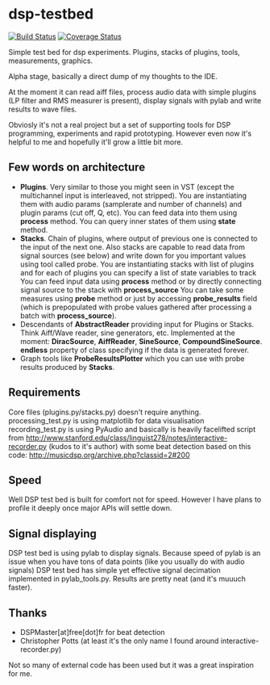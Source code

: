 dsp-testbed
===========
[![Build Status](https://travis-ci.org/dchaplinsky/dsp-testbed.png?branch=master)](https://travis-ci.org/dchaplinsky/dsp-testbed) [![Coverage Status](https://coveralls.io/repos/dchaplinsky/dsp-testbed/badge.png?branch=master)](https://coveralls.io/r/dchaplinsky/dsp-testbed?branch=master)

Simple test bed for dsp experiments. Plugins, stacks of plugins, tools, measurements, graphics.

Alpha stage, basically a direct dump of my thoughts to the IDE.

At the moment it can read aiff files, process audio data with simple plugins (LP filter and RMS 
measurer is present), display signals with pylab and write results to wave files.

Obviosly it's not a real project but a set of supporting tools for DSP programming, experiments
and rapid prototyping. However even now it's helpful to me and hopefully it'll grow a little bit more.

## Few words on architecture
* **Plugins**. Very similar to those you might seen in VST (except the multichannel input is interleaved, not stripped).
You are instantiating them with audio params (samplerate and number of channels) and plugin params (cut off, Q, etc).
You can feed data into them using **process** method. You can query inner states of them using **state** method.
* **Stacks**. Chain of plugins, where output of previous one is connected to the input of the next one.
Also stacks are capable to read data from signal sources (see below) and write down for you important values using
tool called probe.
You are instantiating stacks with list of plugins and for each of plugins you can specify a list of state variables to track
You can feed input data using **process** method or by directly connecting signal source to the stack with **process_source**
You can take some measures using **probe** method or just by accessing **probe_results** field (which is prepopulated
with probe values gathered after processing a batch with **process_source**).
* Descendants of **AbstractReader** providing input for Plugins or Stacks. Think Aiff/Wave reader,
sine generators, etc. Implemented at the moment: **DiracSource**, **AiffReader**, **SineSource**, **CompoundSineSource**.
**endless** property of class specifying if the data is generated forever.
* Graph tools like **ProbeResultsPlotter** which you can use with probe results produced by **Stacks**.

## Requirements
Core files (plugins.py/stacks.py) doesn't require anything.
processing_test.py is using matplotlib for data visualisation
recording_test.py is using PyAudio and basically is heavily facelifted
script from http://www.stanford.edu/class/linguist278/notes/interactive-recorder.py
(kudos to it's author) with some beat detection based on this code:
http://musicdsp.org/archive.php?classid=2#200

## Speed
Well DSP test bed is built for comfort not for speed. However I have plans to profile it deeply once major
APIs will settle down.

## Signal displaying
DSP test bed is using pylab to display signals. Because speed of pylab is an issue when you have tons of
data points (like you usually do with audio signals) DSP test bed has simple yet effective signal decimation
implemented in pylab_tools.py. Results are pretty neat (and it's muuuch faster).

## Thanks
* DSPMaster[at]free[dot]fr for beat detection
* Christopher Potts (at least it's the only name I found around interactive-recorder.py)

Not so many of external code has been used but it was a great inspiration for me.